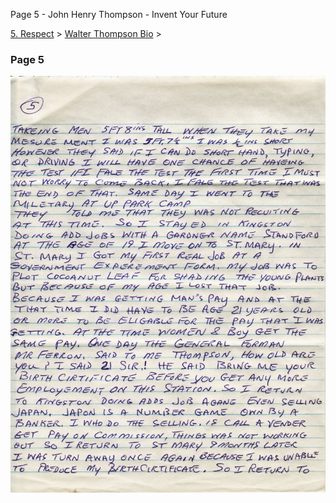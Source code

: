 Page 5 - John Henry Thompson - Invent Your Future   
    

[5\. Respect](../../heros.md)‎ > ‎[Walter Thompson Bio](../walter-thompson-bio.md)‎ > ‎

### Page 5

[![](../../_/rsrc/1481644266429/heros/walter-thompson-bio/page-5/WHT_AutoBio_05_width=100_.jpg)](http://www.johnhenrythompson.com/heros/walter-thompson-bio/page-5/WHT_AutoBio_05.jpg?attredirects=0)

  

